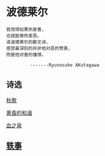 # 波德莱尔 

    我觉得如果热爱善，
    也就能够热爱恶。
    读波德莱尔的散文诗，
    感受最深刻的并非他对恶的赞美，
    而是他对善的憧憬。

             -------Ryunosuke AKutagawa
             
             
## 诗选

   <a href="秋歌.html">秋歌
    
   <a href="黄昏的和谐.html">黄昏的和谐
       
   <a href="血之泉.html">血之泉
     
## 轶事   
